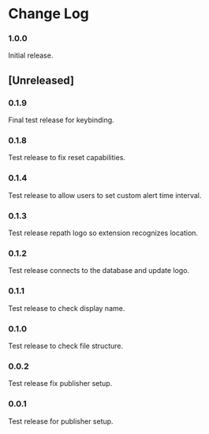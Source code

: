 # Change Log

### 1.0.0
Initial release.

## [Unreleased]

### 0.1.9
Final test release for keybinding.

### 0.1.8
Test release to fix reset capabilities.

### 0.1.4
Test release to allow users to set custom alert time interval.

### 0.1.3
Test release repath logo so extension recognizes location.

### 0.1.2
Test release connects to the database and update logo.

### 0.1.1
Test release to check display name.

### 0.1.0
Test release to check file structure.

### 0.0.2
Test release fix publisher setup.

### 0.0.1
Test release for publisher setup.